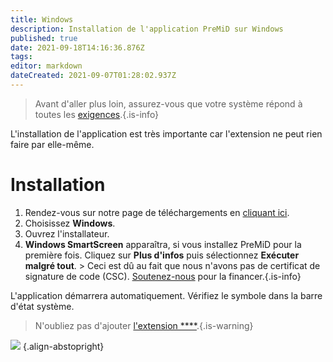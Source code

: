 ```yaml
---
title: Windows
description: Installation de l'application PreMiD sur Windows
published: true
date: 2021-09-18T14:16:36.876Z
tags: 
editor: markdown
dateCreated: 2021-09-07T01:28:02.937Z
---
```


> Avant d'aller plus loin, assurez-vous que votre système répond à toutes les [exigences](/install/requirements).{.is-info}

L'installation de l'application est très importante car l'extension ne peut rien faire par elle-même.

# Installation
1. Rendez-vous sur notre page de téléchargements en [cliquant ici](https://premid.app/downloads).
2. Choisissez **Windows**.
3. Ouvrez l'installateur.
4. **Windows SmartScreen** apparaîtra, si vous installez PreMiD pour la première fois. Cliquez sur **Plus d'infos** puis sélectionnez **Exécuter malgré tout**. > Ceci est dû au fait que nous n'avons pas de certificat de signature de code (CSC). [Soutenez-nous](https://www.patreon.com/Timeraa) pour la financer.{.is-info}

L'application démarrera automatiquement. Vérifiez le symbole dans la barre d'état système.

> N'oubliez pas d'ajouter [l'extension ****](/install).{.is-warning}

![](https://a.icons8.com/djxbtnYm/GBjHDS/svg.svg) {.align-abstopright}